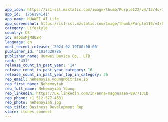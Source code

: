```yaml
---
app_icon: https://is1-ssl.mzstatic.com/image/thumb/Purple122/v4/13/4c/30/134c30d6-6308-c0b6-9ef2-8c560e1feb22/AppIcon-0-1x_U007ephone-0-10-0-0-sRGB-0-85-220-0.png/1024x1024bb.png
app_id: '1266194141'
app_name: HUAWEI AI Life
app_screenshot: https://is1-ssl.mzstatic.com/image/thumb/Purple116/v4/6e/6f/21/6e6f2152-cc48-d32f-4c0e-5ae6fc2cd0f1/0772b518-73c8-4be7-b6b8-80440e1386b9_11145A-8088049CD626.jpg/1242x2688bb.png
category: Lifestyle
country: US
id: asbSwMjMdQ2R
language: en
most_recent_release: '2024-02-19T00:00:00'
publisher_id: '1014329786'
publisher_name: Huawei Device Co,. LTD
rank: '431'
release_count_in_past_year: '14'
release_count_in_past_year_category: 16
release_count_in_past_year_top_in_category: 36
rep_email: nehemoyia.young@bitrise.io
rep_first_name: Nehemoyiah
rep_full_name: Nehemoyiah Young
rep_linkedin: https://uk.linkedin.com/in/anna-magnussen-0977131b
rep_phone: +1 512-577-4531
rep_photo: nehemoyiah.jpg
rep_title: Business Development Rep
store: itunes_connect
---
```

